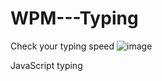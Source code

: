 # WPM---Typing
Check your typing speed
![image](https://user-images.githubusercontent.com/55560024/160081455-6d0f9cef-01e7-4d8b-be6a-176d89c9e82c.png)

JavaScript typing
